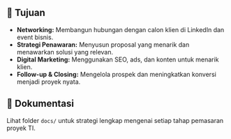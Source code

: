 ## 🎯 Tujuan
- **Networking:** Membangun hubungan dengan calon klien di LinkedIn dan event bisnis.
- **Strategi Penawaran:** Menyusun proposal yang menarik dan menawarkan solusi yang relevan.
- **Digital Marketing:** Menggunakan SEO, ads, dan konten untuk menarik klien.
- **Follow-up & Closing:** Mengelola prospek dan meningkatkan konversi menjadi proyek nyata.

## 📖 Dokumentasi
Lihat folder `docs/` untuk strategi lengkap mengenai setiap tahap pemasaran proyek TI.
